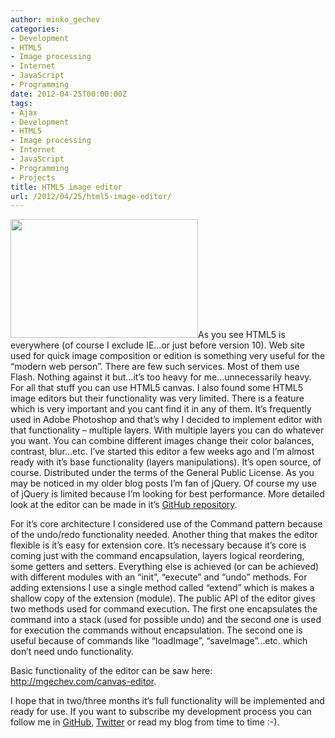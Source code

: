 ```yaml
---
author: minko_gechev
categories:
- Development
- HTML5
- Image processing
- Internet
- JavaScript
- Programming
date: 2012-04-25T00:00:00Z
tags:
- Ajax
- Development
- HTML5
- Image processing
- Internet
- JavaScript
- Programming
- Projects
title: HTML5 image editor
url: /2012/04/25/html5-image-editor/
---
```


[<img class="alignleft size-medium wp-image-122" title="html5editor" src="/images/legacy/uploads/2012/04/html5editor-300x190.png" alt="" width="300" height="190" />][1]As you see HTML5 is everywhere (of course I exclude IE&#8230;or just before version 10). Web site used for quick image composition or edition is something very useful for the &#8220;modern web person&#8221;. There are few such services. Most of them use Flash. Nothing against it but&#8230;it&#8217;s too heavy for me&#8230;unnecessarily heavy. For all that stuff you can use HTML5 canvas. I also found some HTML5 image editors but their functionality was very limited. There is a feature which is very important and you cant find it in any of them. It&#8217;s frequently used in Adobe Photoshop and that&#8217;s why I decided to implement editor with that functionality &#8211; multiple layers. With multiple layers you can do whatever you want. You can combine different images change their color balances, contrast, blur&#8230;etc. I&#8217;ve started this editor a few weeks ago and I&#8217;m almost ready with it&#8217;s base functionality (layers manipulations). It&#8217;s open source, of course. Distributed under the terms of the General Public License. As you may be noticed in my older blog posts I&#8217;m fan of jQuery. Of course my use of jQuery is limited because I&#8217;m looking for best performance. More detailed look at the editor can be made in it&#8217;s [GitHub repository][2].

For it&#8217;s core architecture I considered use of the Command pattern because of the undo/redo functionality needed. Another thing that makes the editor flexible is it&#8217;s easy for extension core. It&#8217;s necessary because it&#8217;s core is coming just with the command encapsulation, layers logical reordering, some getters and setters. Everything else is achieved (or can be achieved) with different modules with an &#8220;init&#8221;, &#8220;execute&#8221; and &#8220;undo&#8221; methods. For adding extensions I use a single method called &#8220;extend&#8221; which is makes a shallow copy of the extension (module). The public API of the editor gives two methods used for command execution. The first one encapsulates the command into a stack (used for possible undo) and the second one is used for execution the commands without encapsulation. The second one is useful because of commands like &#8220;loadImage&#8221;, &#8220;saveImage&#8221;&#8230;etc. which don&#8217;t need undo functionality.

Basic functionality of the editor can be saw here: <http://mgechev.com/canvas-editor>.

I hope that in two/three months it&#8217;s full functionality will be implemented and ready for use. If you want to subscribe my development process you can follow me in [GitHub][3], [Twitter][4] or read my blog from time to time :-).

 [1]: /images/legacy/uploads2012/04/html5editor.png
 [2]: https://github.com/mgechev/image-editor "Image editor"
 [3]: https://github.com/mgechev
 [4]: http://twitter.com/mgechev